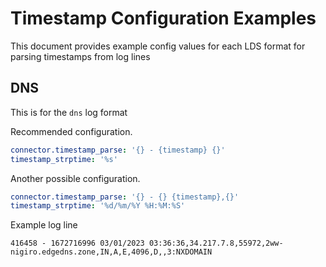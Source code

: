 
Timestamp Configuration Examples
================================


This document provides example config values for each LDS format for parsing timestamps from log lines

DNS 
---

This is for the `dns` log format

Recommended configuration. 
``` YAML
connector.timestamp_parse: '{} - {timestamp} {}'
timestamp_strptime: '%s'
```

Another possible configuration.
``` YAML
connector.timestamp_parse: '{} - {} {timestamp},{}'
timestamp_strptime: '%d/%m/%Y %H:%M:%S'
```

Example log line
```
416458 - 1672716996 03/01/2023 03:36:36,34.217.7.8,55972,2ww-nigiro.edgedns.zone,IN,A,E,4096,D,,3:NXDOMAIN 
```